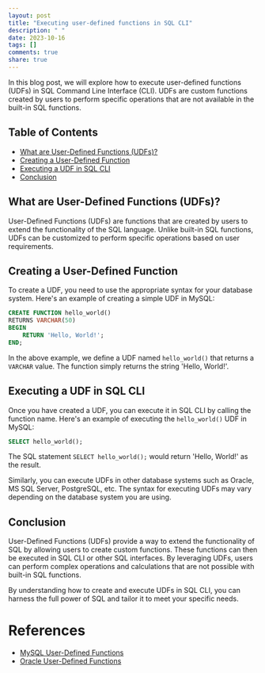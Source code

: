 ```yaml
---
layout: post
title: "Executing user-defined functions in SQL CLI"
description: " "
date: 2023-10-16
tags: []
comments: true
share: true
---
```


In this blog post, we will explore how to execute user-defined functions (UDFs) in SQL Command Line Interface (CLI). UDFs are custom functions created by users to perform specific operations that are not available in the built-in SQL functions.

## Table of Contents

- [What are User-Defined Functions (UDFs)?](#what-are-user-defined-functions-udfs)
- [Creating a User-Defined Function](#creating-a-user-defined-function)
- [Executing a UDF in SQL CLI](#executing-a-udf-in-sql-cli)
- [Conclusion](#conclusion)

## What are User-Defined Functions (UDFs)?

User-Defined Functions (UDFs) are functions that are created by users to extend the functionality of the SQL language. Unlike built-in SQL functions, UDFs can be customized to perform specific operations based on user requirements.

## Creating a User-Defined Function

To create a UDF, you need to use the appropriate syntax for your database system. Here's an example of creating a simple UDF in MySQL:

```sql
CREATE FUNCTION hello_world()
RETURNS VARCHAR(50)
BEGIN
    RETURN 'Hello, World!';
END;
```

In the above example, we define a UDF named `hello_world()` that returns a `VARCHAR` value. The function simply returns the string 'Hello, World!'.

## Executing a UDF in SQL CLI

Once you have created a UDF, you can execute it in SQL CLI by calling the function name. Here's an example of executing the `hello_world()` UDF in MySQL:

```sql
SELECT hello_world();
```

The SQL statement `SELECT hello_world();` would return 'Hello, World!' as the result.

Similarly, you can execute UDFs in other database systems such as Oracle, MS SQL Server, PostgreSQL, etc. The syntax for executing UDFs may vary depending on the database system you are using.

## Conclusion

User-Defined Functions (UDFs) provide a way to extend the functionality of SQL by allowing users to create custom functions. These functions can then be executed in SQL CLI or other SQL interfaces. By leveraging UDFs, users can perform complex operations and calculations that are not possible with built-in SQL functions.

By understanding how to create and execute UDFs in SQL CLI, you can harness the full power of SQL and tailor it to meet your specific needs.

# References

- [MySQL User-Defined Functions](https://dev.mysql.com/doc/refman/8.0/en/udf-functions.html)
- [Oracle User-Defined Functions](https://docs.oracle.com/en/database/oracle/oracle-database/19/lnpls/PLSQL-SUPPLIED_AND_USER_DEFINED_FUNCTIONS.html)